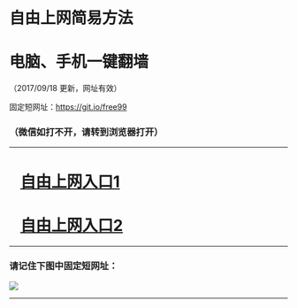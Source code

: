﻿# 自由上网简易方法

# 电脑、手机一键翻墙

（2017/09/18 更新，网址有效）

固定短网址：https://git.io/free99

### （微信如打不开，请转到浏览器打开）


***





# &nbsp;&nbsp; <a href="http://ft477421088.fwq-tz1005.info/fwqtz01.html?t=091800115537 " target="_blank">自由上网入口1</a>
# &nbsp;&nbsp; <a href="http://ft1536818848.fwq-tz1006.info/fwqtz02.html?t=091800120725 " target="_blank">自由上网入口2</a>
***

### 请记住下图中固定短网址：

<img src="https://s3-us-west-2.amazonaws.com/fwq-1001/yjfq-20170905okok.png" /> 


***

